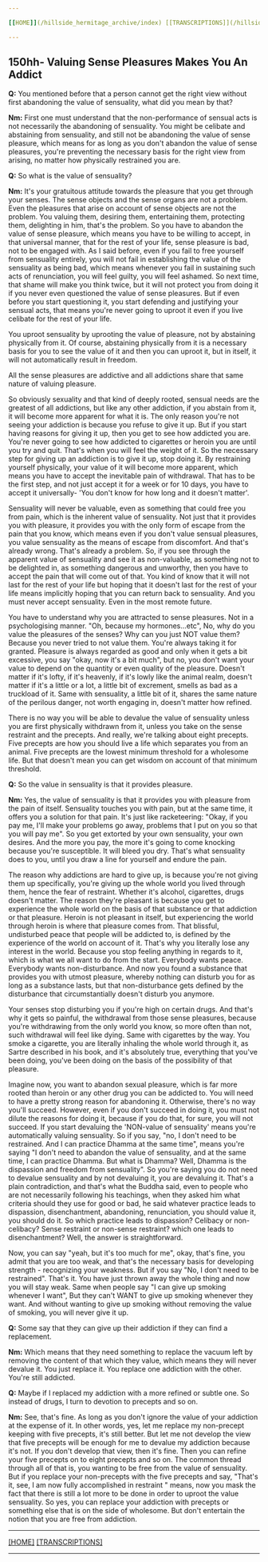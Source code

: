```yaml
---

[[HOME]](/hillside_hermitage_archive/index) [[TRANSCRIPTIONS]](/hillside_hermitage_archive/summarized_talk_transcriptions/index)

---
```


150hh- Valuing Sense Pleasures Makes You An Addict
--------------------------------------------------

**Q:** You mentioned before that a person cannot get the right view
without first abandoning the value of sensuality, what did you mean by
that?

**Nm:** First one must understand that the non-performance of sensual
acts is not necessarily the abandoning of sensuality. You might be
celibate and abstaining from sensuality, and still not be abandoning the
value of sense pleasure, which means for as long as you don\'t abandon
the value of sense pleasures, you\'re preventing the necessary basis for
the right view from arising, no matter how physically restrained you
are.

**Q:** So what is the value of sensuality?

**Nm:** It\'s your gratuitous attitude towards the pleasure that you get
through your senses. The sense objects and the sense organs are not a
problem. Even the pleasures that arise on account of sense objects are
not the problem. You valuing them, desiring them, entertaining them,
protecting them, delighting in him, that\'s the problem. So you have to
abandon the value of sense pleasure, which means you have to be willing
to accept, in that universal manner, that for the rest of your life,
sense pleasure is bad, not to be engaged with. As I said before, even if
you fail to free yourself from sensuality entirely, you will not fail in
establishing the value of the sensuality as being bad, which means
whenever you fail in sustaining such acts of renunciation, you will feel
guilty, you will feel ashamed. So next time, that shame will make you
think twice, but it will not protect you from doing it if you never even
questioned the value of sense pleasures. But if even before you start
questioning it, you start defending and justifying your sensual acts,
that means you\'re never going to uproot it even if you live celibate
for the rest of your life.

You uproot sensuality by uprooting the value of pleasure, not by
abstaining physically from it. Of course, abstaining physically from it
is a necessary basis for you to see the value of it and then you can
uproot it, but in itself, it will not automatically result in freedom.

All the sense pleasures are addictive and all addictions share that same
nature of valuing pleasure.

So obviously sexuality and that kind of deeply rooted, sensual needs are
the greatest of all addictions, but like any other addiction, if you
abstain from it, it will become more apparent for what it is. The only
reason you\'re not seeing your addiction is because you refuse to give
it up. But if you start having reasons for giving it up, then you get to
see how addicted you are. You\'re never going to see how addicted to
cigarettes or heroin you are until you try and quit. That\'s when you
will feel the weight of it. So the necessary step for giving up an
addiction is to give it up, stop doing it. By restraining yourself
physically, your value of it will become more apparent, which means you
have to accept the inevitable pain of withdrawal. That has to be the
first step, and not just accept it for a week or for 10 days, you have
to accept it universally- 'You don\'t know for how long and it doesn\'t
matter'.

Sensuality will never be valuable, even as something that could free you
from pain, which is the inherent value of sensuality. Not just that it
provides you with pleasure, it provides you with the only form of escape
from the pain that you know, which means even if you don\'t value
sensual pleasures, you value sensuality as the means of escape from
discomfort. And that\'s already wrong. That\'s already a problem. So, if
you see through the apparent value of sensuality and see it as
non-valuable, as something not to be delighted in, as something
dangerous and unworthy, then you have to accept the pain that will come
out of that. You kind of know that it will not last for the rest of your
life but hoping that it doesn\'t last for the rest of your life means
implicitly hoping that you can return back to sensuality. And you must
never accept sensuality. Even in the most remote future.

You have to understand why you are attracted to sense pleasures. Not in
a psychologising manner. \"Oh, because my hormones...etc\", No, why do
you value the pleasures of the senses? Why can you just NOT value them?
Because you never tried to not value them. You\'re always taking it for
granted. Pleasure is always regarded as good and only when it gets a bit
excessive, you say \"okay, now it\'s a bit much\", but no, you don\'t
want your value to depend on the quantity or even quality of the
pleasure. Doesn\'t matter if it\'s lofty, if it\'s heavenly, if it\'s
lowly like the animal realm, doesn\'t matter if it\'s a little or a lot,
a little bit of excrement, smells as bad as a truckload of it. Same with
sensuality, a little bit of it, shares the same nature of the perilous
danger, not worth engaging in, doesn\'t matter how refined.

There is no way you will be able to devalue the value of sensuality
unless you are first physically withdrawn from it, unless you take on
the sense restraint and the precepts. And really, we\'re talking about
eight precepts. Five precepts are how you should live a life which
separates you from an animal. Five precepts are the lowest minimum
threshold for a wholesome life. But that doesn\'t mean you can get
wisdom on account of that minimum threshold.

**Q:** So the value in sensuality is that it provides pleasure.

**Nm:** Yes, the value of sensuality is that it provides you with
pleasure from the pain of itself. Sensuality touches you with pain, but
at the same time, it offers you a solution for that pain. It\'s just
like racketeering: \"Okay, if you pay me, I\'ll make your problems go
away, problems that I put on you so that you will pay me\". So you get
extorted by your own sensuality, your own desires. And the more you pay,
the more it's going to come knocking because you\'re susceptible. It
will bleed you dry. That's what sensuality does to you, until you draw a
line for yourself and endure the pain.

The reason why addictions are hard to give up, is because you\'re not
giving them up specifically, you\'re giving up the whole world you lived
through them, hence the fear of restraint. Whether it\'s alcohol,
cigarettes, drugs doesn\'t matter. The reason they\'re pleasant is
because you get to experience the whole world on the basis of that
substance or that addiction or that pleasure. Heroin is not pleasant in
itself, but experiencing the world through heroin is where that pleasure
comes from. That blissful, undisturbed peace that people will be
addicted to, is defined by the experience of the world on account of it.
That\'s why you literally lose any interest in the world. Because you
stop feeling anything in regards to it, which is what we all want to do
from the start. Everybody wants peace. Everybody wants non-disturbance.
And now you found a substance that provides you with utmost pleasure,
whereby nothing can disturb you for as long as a substance lasts, but
that non-disturbance gets defined by the disturbance that
circumstantially doesn\'t disturb you anymore.

Your senses stop disturbing you if you\'re high on certain drugs. And
that\'s why it gets so painful, the withdrawal from those sense
pleasures, because you\'re withdrawing from the only world you know, so
more often than not, such withdrawal will feel like dying. Same with
cigarettes by the way. You smoke a cigarette, you are literally inhaling
the whole world through it, as Sartre described in his book, and it\'s
absolutely true, everything that you\'ve been doing, you\'ve been doing
on the basis of the possibility of that pleasure.

Imagine now, you want to abandon sexual pleasure, which is far more
rooted than heroin or any other drug you can be addicted to. You will
need to have a pretty strong reason for abandoning it. Otherwise,
there\'s no way you\'ll succeed. However, even if you don\'t succeed in
doing it, you must not dilute the reasons for doing it, because if you
do that, for sure, you will not succeed. If you start devaluing the
\'NON-value of sensuality\' means you\'re automatically valuing
sensuality. So if you say, \"no, I don\'t need to be restrained. And I
can practice Dhamma at the same time\", means you\'re saying \"I don\'t
need to abandon the value of sensuality, and at the same time, I can
practice Dhamma. But what is Dhamma? Well, Dhamma is the dispassion and
freedom from sensuality\". So you\'re saying you do not need to devalue
sensuality and by not devaluing it, you are devaluing it. That\'s a
plain contradiction, and that\'s what the Buddha said, even to people
who are not necessarily following his teachings, when they asked him
what criteria should they use for good or bad, he said whatever practice
leads to dispassion, disenchantment, abandoning, renunciation, you
should value it, you should do it. So which practice leads to
dispassion? Celibacy or non-celibacy? Sense restraint or non-sense
restraint? which one leads to disenchantment? Well, the answer is
straightforward.

Now, you can say \"yeah, but it\'s too much for me\", okay, that\'s
fine, you admit that you are too weak, and that\'s the necessary basis
for developing strength - recognizing your weakness. But if you say
\"No, I don\'t need to be restrained\". That\'s it. You have just thrown
away the whole thing and now you will stay weak. Same when people say
\"I can give up smoking whenever I want\", But they can\'t WANT to give
up smoking whenever they want. And without wanting to give up smoking
without removing the value of smoking, you will never give it up.

**Q:** Some say that they can give up their addiction if they can find a
replacement.

**Nm:** Which means that they need something to replace the vacuum left
by removing the content of that which they value, which means they will
never devalue it. You just replace it. You replace one addiction with
the other. You\'re still addicted.

**Q:** Maybe if I replaced my addiction with a more refined or subtle
one. So instead of drugs, I turn to devotion to precepts and so on.

**Nm:** See, that\'s fine. As long as you don\'t ignore the value of
your addiction at the expense of it. In other words, yes, let me replace
my non-precept keeping with five precepts, it\'s still better. But let
me not develop the view that five precepts will be enough for me to
devalue my addiction because it\'s not. If you don\'t develop that view,
then it\'s fine. Then you can refine your five precepts on to eight
precepts and so on. The common thread through all of that is, you
wanting to be free from the value of sensuality. But if you replace your
non-precepts with the five precepts and say, \"That\'s it, see, I am now
fully accomplished in restraint \" means, now you mask the fact that
there is still a lot more to be done in order to uproot the value
sensuality. So yes, you can replace your addiction with precepts or
something else that is on the side of wholesome. But don\'t entertain
the notion that you are free from addiction.

---

[[HOME]](/hillside_hermitage_archive/index) [[TRANSCRIPTIONS]](/hillside_hermitage_archive/summarized_talk_transcriptions/index)

---
